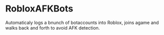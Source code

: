 ﻿# RobloxAFKBots
 Automaticaly logs a bnunch of botaccounts into Roblox, joins agame and walks back and forth to avoid AFK detection.
 
 
 


